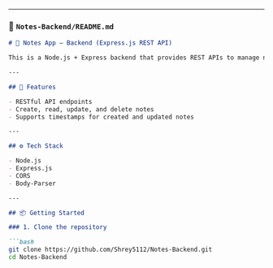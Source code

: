 
---

### 📁 `Notes-Backend/README.md`

```markdown
# 📝 Notes App – Backend (Express.js REST API)

This is a Node.js + Express backend that provides REST APIs to manage notes with basic in-memory storage.

---

## 🚀 Features

- RESTful API endpoints
- Create, read, update, and delete notes
- Supports timestamps for created and updated notes

---

## ⚙️ Tech Stack

- Node.js
- Express.js
- CORS
- Body-Parser

---

## 📦 Getting Started

### 1. Clone the repository

```bash
git clone https://github.com/Shrey5112/Notes-Backend.git
cd Notes-Backend
